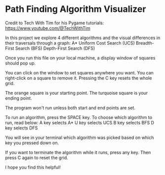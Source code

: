 # Path Finding Algorithm Visualizer

Credit to Tech With Tim for his Pygame tutorials:
https://www.youtube.com/@TechWithTim

In this project we explore 4 different algorithms and the 
visual differences in their traversals through a graph:
A*
Uniform Cost Search (UCS)
Breadth-First Search (BFS)
Depth-First Search (DFS)

Once you run this file on your local machine, 
a display window of squares should pop up.

You can click on the window to set squares anywhere you want.
You can right-click on a square to remove it.
Pressing the C key resets the whole grid.

The orange square is your starting point.
The turquoise square is your ending point.

The program won't run unless both start and end points are set.

To run an algorithm, press the SPACE key.
To choose which algorithm to run, read below:
A key selects A*
U key selects UCS
B key selects BFS
D key selects DFS

You will see in your terminal which algorithm 
was picked based on which key you pressed down on.

If you want to terminate the algorithm while it runs, press any key.
Then press C again to reset the grid.

I hope you find this helpful!
